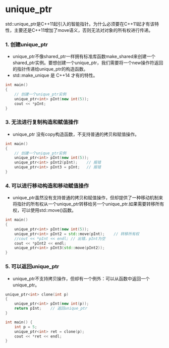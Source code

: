 # unique_ptr

std::unique_ptr是C++11起引入的智能指针。为什么必须要在C++11起才有该特性，主要还是C++11增加了move语义，否则无法对对象的所有权进行传递。

### 1. 创建unique_ptr
- unique_ptr不像shared_ptr一样拥有标准库函数make_shared来创建一个shared_ptr实例。要想创建一个unique_ptr，我们需要将一个new操作符返回的指针传递给unique_ptr的构造函数。
- std::make_unique 是 C++14 才有的特性。
```cpp
int main()
{
    // 创建一个unique_ptr实例
    unique_ptr<int> pInt(new int(5));
    cout << *pInt;
}
```

### 3. 无法进行复制构造和赋值操作
- unique_ptr 没有copy构造函数，不支持普通的拷贝和赋值操作。
```cpp
int main() 
{
    // 创建一个unique_ptr实例
    unique_ptr<int> pInt(new int(5));
    unique_ptr<int> pInt2(pInt);    // 报错
    unique_ptr<int> pInt3 = pInt;   // 报错
}
```

### 4. 可以进行移动构造和移动赋值操作
- unique_ptr虽然没有支持普通的拷贝和赋值操作，但却提供了一种移动机制来将指针的所有权从一个unique_ptr转移给另一个unique_ptr.如果需要转移所有权，可以使用std::move()函数。
```cpp
int main() 
{
    unique_ptr<int> pInt(new int(5));
    unique_ptr<int> pInt2 = std::move(pInt);    // 转移所有权
    //cout << *pInt << endl; // 出错，pInt为空
    cout << *pInt2 << endl;
    unique_ptr<int> pInt3(std::move(pInt2));
}
```

### 5. 可以返回unique_ptr
- unique_ptr不支持拷贝操作，但却有一个例外：可以从函数中返回一个unique_ptr。

```cpp
unique_ptr<int> clone(int p)
{
    unique_ptr<int> pInt(new int(p));
    return pInt;    // 返回unique_ptr
}

int main() {
    int p = 5;
    unique_ptr<int> ret = clone(p);
    cout << *ret << endl;
}
```
